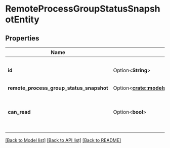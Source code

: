 # RemoteProcessGroupStatusSnapshotEntity

## Properties

Name | Type | Description | Notes
------------ | ------------- | ------------- | -------------
**id** | Option<**String**> | The id of the remote process group. | [optional]
**remote_process_group_status_snapshot** | Option<[**crate::models::RemoteProcessGroupStatusSnapshotDto**](RemoteProcessGroupStatusSnapshotDTO.md)> |  | [optional]
**can_read** | Option<**bool**> | Indicates whether the user can read a given resource. | [optional]

[[Back to Model list]](../README.md#documentation-for-models) [[Back to API list]](../README.md#documentation-for-api-endpoints) [[Back to README]](../README.md)


